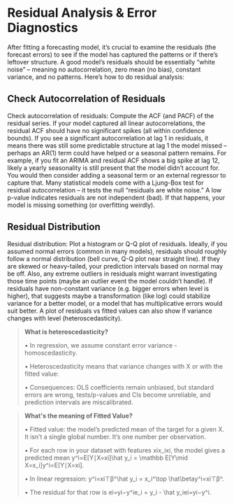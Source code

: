 # Residual Analysis & Error Diagnostics

After fitting a forecasting model, it’s crucial to examine the residuals (the forecast errors) to see if the model has captured the patterns or if there’s leftover structure. A good model’s residuals should be essentially “white noise” – meaning no autocorrelation, zero mean (no bias), constant variance, and no patterns. Here’s how to do residual analysis:

## Check Autocorrelation of Residuals
Check autocorrelation of residuals: Compute the ACF (and PACF) of the residual series. If your model captured all linear autocorrelations, the residual ACF should have no significant spikes (all within confidence bounds). If you see a significant autocorrelation at lag 1 in residuals, it means there was still some predictable structure at lag 1 the model missed – perhaps an AR(1) term could have helped or a seasonal pattern remains. For example, if you fit an ARIMA and residual ACF shows a big spike at lag 12, likely a yearly seasonality is still present that the model didn’t account for. You would then consider adding a seasonal term or an external regressor to capture that. Many statistical models come with a Ljung-Box test for residual autocorrelation – it tests the null “residuals are white noise.” A low p-value indicates residuals are not independent (bad). If that happens, your model is missing something (or overfitting weirdly).

## Residual Distribution
Residual distribution: Plot a histogram or Q-Q plot of residuals. Ideally, if you assumed normal errors (common in many models), residuals should roughly follow a normal distribution (bell curve, Q-Q plot near straight line). If they are skewed or heavy-tailed, your prediction intervals based on normal may be off. Also, any extreme outliers in residuals might warrant investigating those time points (maybe an outlier event the model couldn’t handle). If residuals have non-constant variance (e.g. bigger errors when level is higher), that suggests maybe a transformation (like log) could stabilize variance for a better model, or a model that has multiplicative errors would suit better. A plot of residuals vs fitted values can also show if variance changes with level (heteroscedasticity).

> **What is heteroscedasticity?**
> 
> •	In regression, we assume constant error variance - homoscedasticity.
> 
> •	Heteroscedasticity means that variance changes with X or with the fitted value:
> 
> •	Consequences: OLS coefficients remain unbiased, but standard errors are wrong, tests/p-values and CIs become unreliable, and prediction intervals are miscalibrated.

> **What's the meaning of Fitted Value?**
> 
> •	Fitted value: the model’s predicted mean of the target for a given X. It isn’t a single global number. It’s one number per observation.
> 
> •	For each row in your dataset with features xix\_ixi, the model gives a predicted mean y^i=E\[Y∣X=xi]\hat y\_i = \mathbb E\[Y\mid X=x\_i]y^i=E\[Y∣X=xi].
> 
> •	In linear regression: y^i=xi⊤β^\hat y\_i = x\_i^\top \hat\betay^i=xi⊤β^.
> 
> •	The residual for that row is ei=yi−y^ie\_i = y\_i - \hat y\_iei=yi−y^i.


